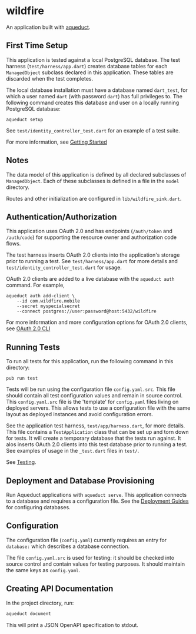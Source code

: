 # wildfire

An application built with [aqueduct](https://github.com/stablekernel/aqueduct).

## First Time Setup

This application is tested against a local PostgreSQL database. The test harness (`test/harness/app.dart`) creates database tables for each `ManagedObject` subclass declared in this application. These tables are discarded when the test completes.

The local database installation must have a database named `dart_test`, for which a user named `dart` (with password `dart`) has full privileges to.
The following command creates this database and user on a locally running PostgreSQL database:

```
aqueduct setup
```

See `test/identity_controller_test.dart` for an example of a test suite.

For more information, see [Getting Started](https://aqueduct.io/docs/)

## Notes

The data model of this application is defined by all declared subclasses of `ManagedObject`. Each of these subclasses is defined in a file in the `model` directory.

Routes and other initialization are configured in `lib/wildfire_sink.dart`.


## Authentication/Authorization

This application uses OAuth 2.0 and has endpoints (`/auth/token` and `/auth/code`) for supporting the resource owner and authorization code flows.

The test harness inserts OAuth 2.0 clients into the application's storage prior to running a test. See `test/harness/app.dart` for more details and `test/identity_controller_test.dart` for usage.

OAuth 2.0 clients are added to a live database with the `aqueduct auth` command. For example,

```
aqueduct auth add-client \
    --id com.wildfire.mobile
    --secret myspecialsecret
    --connect postgres://user:password@host:5432/wildfire
```


For more information and more configuration options for OAuth 2.0 clients, see [OAuth 2.0 CLI](https://aqueduct.io/docs/auth/cli/)

## Running Tests

To run all tests for this application, run the following command in this directory:

```
pub run test
```

Tests will be run using the configuration file `config.yaml.src`. This file should contain all test configuration values and remain in source control. This `config.yaml.src` file is the 'template' for `config.yaml` files living on deployed servers. This allows tests to use a configuration file with the same layout as deployed instances and avoid configuration errors.

See the application test harness, `test/app/harness.dart`, for more details. This file contains a `TestApplication` class that can be set up and torn down for tests. It will create a temporary database that the tests run against. It alos inserts OAuth 2.0 clients into this test database prior to running a test. See examples of usage in the `_test.dart` files in `test/`.

See [Testing](https://aqueduct.io/docs/testing/overview).

## Deployment and Database Provisioning

Run Aqueduct applications with `aqueduct serve`. This application connects to a database and requires a configuration file. See the [Deployment Guides](http://aqueduct.io/docs/deploy/overview/) for configuring databases.

## Configuration

The configuration file (`config.yaml`) currently requires an entry for `database:` which describes a database connection.

The file `config.yaml.src` is used for testing: it should be checked into source control and contain values for testing purposes. It should maintain the same keys as `config.yaml`.

## Creating API Documentation

In the project directory, run:

```bash
aqueduct document
```

This will print a JSON OpenAPI specification to stdout.
